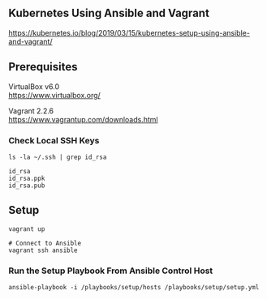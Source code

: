 ## Kubernetes Using Ansible and Vagrant


https://kubernetes.io/blog/2019/03/15/kubernetes-setup-using-ansible-and-vagrant/

## Prerequisites

VirtualBox v6.0  
https://www.virtualbox.org/

Vagrant 2.2.6  
https://www.vagrantup.com/downloads.html

### Check Local SSH Keys

```
ls -la ~/.ssh | grep id_rsa

id_rsa
id_rsa.ppk
id_rsa.pub
```

## Setup

```
vagrant up

# Connect to Ansible
vagrant ssh ansible 
```

### Run the Setup Playbook From Ansible Control Host
```
ansible-playbook -i /playbooks/setup/hosts /playbooks/setup/setup.yml
```
